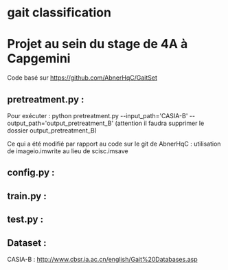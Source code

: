 # gait classification
# Projet au sein du stage de 4A à Capgemini

Code basé sur https://github.com/AbnerHqC/GaitSet 

## pretreatment.py : 
Pour exécuter : 
python pretreatment.py --input_path='CASIA-B' --output_path='output_pretreatment_B'
(attention il faudra supprimer le dossier output_pretreatment_B)

Ce qui a été modifié par rapport au code sur le git de AbnerHqC : 
utilisation de imageio.imwrite au lieu de scisc.imsave 

## config.py : 

## train.py : 

## test.py : 



## Dataset : 
CASIA-B : http://www.cbsr.ia.ac.cn/english/Gait%20Databases.asp

